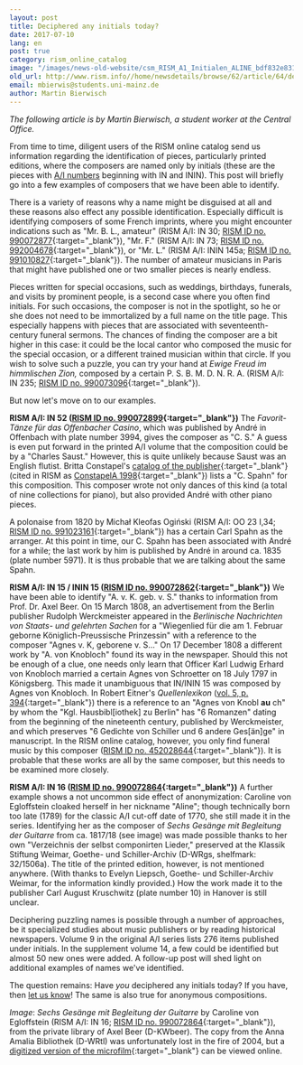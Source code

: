 ```yaml
---
layout: post
title: Deciphered any initials today?
date: 2017-07-10
lang: en
post: true
category: rism_online_catalog
image: "/images/news-old-website/csm_RISM_A1_Initialen_ALINE_bdf832e831.jpg"
old_url: http://www.rism.info//home/newsdetails/browse/62/article/64/deciphered-any-initials-today.html
email: mbierwis@students.uni-mainz.de
author: Martin Bierwisch
---
```


_The following article is by Martin Bierwisch, a student worker at the Central Office._

From time to time, diligent users of the RISM online catalog send us information regarding the identification of pieces, particularly printed editions, where the composers are named only by initials (these are the pieces with [A/I numbers](/publications.html#c36) beginning with IN and ININ). This post will briefly go into a few examples of composers that we have been able to identify.

There is a variety of reasons why a name might be disguised at all and these reasons also effect any possible identification. Especially difficult is identifying composers of some French imprints, where you might encounter indications such as "Mr. B. L., amateur" (RISM A/I: IN 30; [RISM ID no. 990072877](https://opac.rism.info/search?id=00000990072877&Language=en){:target="_blank"}), "Mr. F." (RISM A/I: IN 73; [RISM ID no. 992004678](https://opac.rism.info/search?id=00000992004678&Language=en){:target="_blank"}), or "Mr. L." (RISM A/I: ININ 145a; [RISM ID no. 991010827](https://opac.rism.info/search?id=00000991010827&Language=en){:target="_blank"}). The number of amateur musicians in Paris that might have published one or two smaller pieces is nearly endless.

Pieces written for special occasions, such as weddings, birthdays, funerals, and visits by prominent people, is a second case where you often find initials. For such occasions, the composer is not in the spotlight, so he or she does not need to be immortalized by a full name on the title page. This especially happens with pieces that are associated with seventeenth-century funeral sermons. The chances of finding the composer are a bit higher in this case: it could be the local cantor who composed the music for the special occasion, or a different trained musician within that circle. If you wish to solve such a puzzle, you can try your hand at _Ewige Freud im himmlischen Zion,_ composed by a certain P. S. B. M. D. N. R. A. (RISM A/I: IN 235; [RISM ID no. 990073096](https://opac.rism.info/search?id=00000990073096&Language=en){:target="_blank"}).

But now let's move on to our examples.

**RISM A/I: IN 52 ([RISM ID no. 990072899](https://opac.rism.info/search?id=00000990072899&Language=en){:target="_blank"})**
The _Favorit-Tänze für das Offenbacher Casino_, which was published by André in Offenbach with plate number 3994, gives the composer as "C. S." A guess is even put forward in the printed A/I volume that the composition could be by a "Charles Saust." However, this is quite unlikely because Saust was an English flutist. Britta Constapel's [catalog of the publisher](http://www.worldcat.org/oclc/468261094){:target="_blank"} (cited in RISM as [ConstapelA 1998](https://opac.rism.info/search?View=rism&q=ConstapelA&Language=en){:target="_blank"}) lists a "C. Spahn" for this composition. This composer wrote not only dances of this kind (a total of nine collections for piano), but also provided André with other piano pieces.

A polonaise from 1820 by Michał Kleofas Ogiński (RISM A/I: OO 23 I,34; [RISM ID no. 991023161](https://opac.rism.info/search?id=00000991023161&Language=en){:target="_blank"}) has a certain Carl Spahn as the arranger. At this point in time, our C. Spahn has been associated with André for a while; the last work by him is published by André in around ca. 1835 (plate number 5971). It is thus probable that we are talking about the same Spahn.

**RISM A/I: IN 15 / ININ 15 ([RISM ID no. 990072862](https://opac.rism.info/search?id=00000990072862&Language=en){:target="_blank"})**
We have been able to identify "A. v. K. geb. v. S." thanks to information from Prof. Dr. Axel Beer. On 15 March 1808, an advertisement from the Berlin publisher Rudolph Werckmeister appeared in the _Berlinische Nachrichten von Staats- und gelehrten Sachen_ for a "Wiegenlied für die am 1. Februar geborne Königlich-Preussische Prinzessin" with a reference to the composer "Agnes v. K, geborene v. S..." On 17 December 1808 a different work by "A. von Knobloch" found its way in the newspaper. Should this not be enough of a clue, one needs only learn that Officer Karl Ludwig Erhard von Knobloch married a certain Agnes von Schroetter on 18 July 1797 in Königsberg. This made it unambiguous that IN/ININ 15 was composed by Agnes von Knobloch. In Robert Eitner's _Quellenlexikon_ ([vol. 5, p. 394](https://archive.org/stream/biographischbibl05eitn#page/394/mode/2up){:target="_blank"}) there is a reference to an "Agnes von Knobl **au** ch" by whom the "Kgl. Hausbibl[iothek] zu Berlin" has "6 Romanzen" dating from the beginning of the nineteenth century, published by Werckmeister, and which preserves "6 Gedichte von Schiller und 6 andere Ges[än]ge" in manuscript. In the RISM online catalog, however, you only find funeral music by this composer ([RISM ID no. 452028644](https://opac.rism.info/search?id=452028644&Language=en){:target="_blank"}). It is probable that these works are all by the same composer, but this needs to be examined more closely.

**RISM A/I: IN 16 ([RISM ID no. 990072864](https://opac.rism.info/search?id=00000990072864&Language=en){:target="_blank"})**
A further example shows a not uncommon side effect of anonymization: Caroline von Egloffstein cloaked herself in her nickname "Aline"; though technically born too late (1789) for the classic A/I cut-off date of 1770, she still made it in the series. Identifying her as the composer of _Sechs Gesänge mit Begleitung der Guitarre_ from ca. 1817/18 (see image) was made possible thanks to her own "Verzeichnis der selbst componirten Lieder," preserved at the Klassik Stiftung Weimar, Goethe- und Schiller-Archiv (D-WRgs, shelfmark: 32/1506a). The title of the printed edition, however, is not mentioned anywhere. (With thanks to Evelyn Liepsch, Goethe- und Schiller-Archiv Weimar, for the information kindly provided.) How the work made it to the publisher Carl August Kruschwitz (plate number 10) in Hanover is still unclear.

Deciphering puzzling names is possible through a number of approaches, be it specialized studies about music publishers or by reading historical newspapers. Volume 9 in the original A/I series lists 276 items published under initials. In the supplement volume 14, a few could be identified but almost 50 new ones were added. A follow-up post will shed light on additional examples of names we've identified.

The question remains: Have _you_ deciphered any initials today? If you have, then [let us know](mailto:contact@rism.info)! The same is also true for anonymous compositions.

_Image_: _Sechs Gesänge mit Begleitung der Guitarre_ by Caroline von Egloffstein (RISM A/I: IN 16; [RISM ID no. 990072864](https://opac.rism.info/search?id=00000990072864&Language=en){:target="_blank"}), from the private library of Axel Beer (D-KWbeer). The copy from the Anna Amalia Bibliothek (D-WRtl) was unfortunately lost in the fire of 2004, but a [digitized version of the microfilm](http://nbn-resolving.de/urn:nbn:de:gbv:32-1-10001489844){:target="_blank"} can be viewed online.

